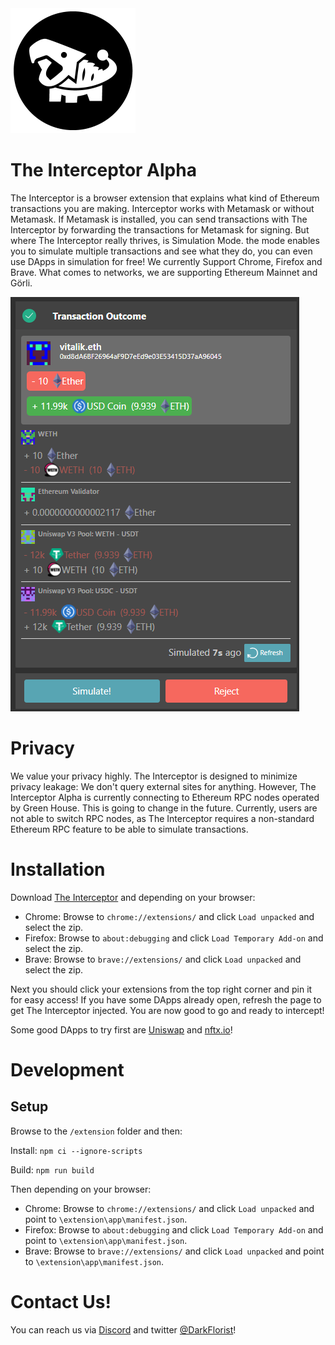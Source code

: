<img src = "extension/app/img/LOGOA_400x400.png" alt = "The cutest dino" style = "width: 200px;"/>

# The Interceptor Alpha
The Interceptor is a browser extension that explains what kind of Ethereum transactions you are making. Interceptor works with Metamask or without Metamask. If Metamask is installed, you can send transactions with The Interceptor by forwarding the transactions for Metamask for signing. But where The Interceptor really thrives, is Simulation Mode. the mode enables you to simulate multiple transactions and see what they do, you can even use DApps in simulation for free! We currently Support Chrome, Firefox and Brave. What comes to networks, we are supporting Ethereum Mainnet and Görli.

![Example](/transaction_outcome.png)

# Privacy
We value your privacy highly. The Interceptor is designed to minimize privacy leakage: We don't query external sites for anything. However, The Interceptor Alpha is currently connecting to Ethereum RPC nodes operated by Green House. This is going to change in the future. Currently, users are not able to switch RPC nodes, as The Interceptor requires a non-standard Ethereum RPC feature to be able to simulate transactions.

# Installation
Download [The Interceptor](https://github.com/DarkFlorist/TheInterceptor/releases/latest) and depending on your browser:

- Chrome: Browse to `chrome://extensions/` and click `Load unpacked` and select the zip.
- Firefox: Browse to `about:debugging` and click `Load Temporary Add-on` and select the zip.
- Brave: Browse to `brave://extensions/` and click `Load unpacked` and select the zip.

Next you should click your extensions from the top right corner and pin it for easy access! If you have some DApps already open, refresh the page to get The Interceptor injected. You are now good to go and ready to intercept!

Some good DApps to try first are [Uniswap](https://1-104-1.uniswap-uncensored.eth.limo/#/swap) and [nftx.io](https://nftx.io/)!

# Development

## Setup

Browse to the `/extension` folder and then:

Install:
`npm ci --ignore-scripts`

Build:
`npm run build`

Then depending on your browser:
- Chrome: Browse to `chrome://extensions/` and click `Load unpacked` and point to `\extension\app\manifest.json`.
- Firefox: Browse to `about:debugging` and click `Load Temporary Add-on` and point to `\extension\app\manifest.json`.
- Brave: Browse to `brave://extensions/` and click `Load unpacked` and point to `\extension\app\manifest.json`.

# Contact Us!
You can reach us via [Discord](https://discord.gg/b66SwRZAbu) and twitter [@DarkFlorist](https://twitter.com/DarkFlorist)!
